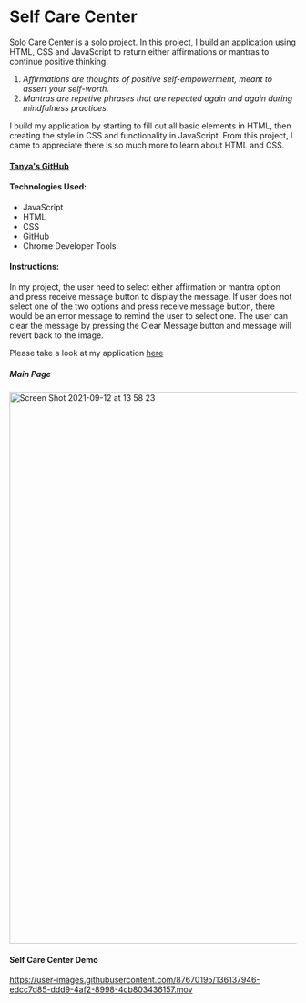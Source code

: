 # Self Care Center

Solo Care Center is a solo project. In this project, I build an application using HTML, CSS and JavaScript to return either affirmations or mantras to continue positive thinking.

1. *Affirmations are thoughts of positive self-empowerment, meant to assert your self-worth.*
2. *Mantras are repetive phrases that are repeated again and again during mindfulness practices.*

I build my application by starting to fill out all basic elements in HTML, then creating the style in CSS and functionality in JavaScript. From this project, I came to appreciate there is so much more to learn about HTML and CSS.

#### [Tanya's GitHub](https://github.com/tanyazhuge)

#### Technologies Used:
- JavaScript
- HTML
- CSS
- GitHub
- Chrome Developer Tools

#### Instructions:
In my project, the user need to select either affirmation or mantra option and press receive message button to display the message. If user does not select one of the two options and press receive message button, there would be an error message to remind the user to select one. The user can clear the message by pressing the Clear Message button and message will revert back to the image.  

Please take a look at my application [here](https://tanyazhuge.github.io/self-care-center/)

##### Main Page
<img width="969" alt="Screen Shot 2021-09-12 at 13 58 23" src="https://user-images.githubusercontent.com/87670195/133002594-626d3f06-5c61-4e25-9776-fd793766b333.png">

#### Self Care Center Demo
https://user-images.githubusercontent.com/87670195/136137946-edcc7d85-ddd9-4af2-8998-4cb803436157.mov
